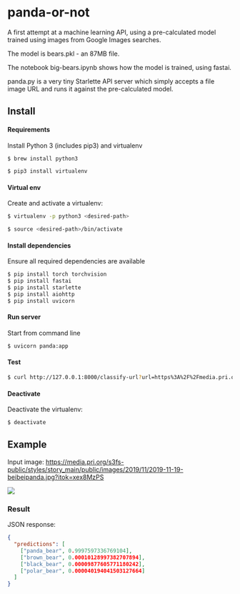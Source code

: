 # panda-or-not

A first attempt at a machine learning API, using a pre-calculated model trained using images from Google Images searches. 

The model is bears.pkl - an 87MB file.

The notebook big-bears.ipynb shows how the model is trained, using fastai.

panda.py is a very tiny Starlette API server which simply accepts a file image URL and runs it against the pre-calculated model.

## Install 

#### Requirements
Install Python 3 (includes pip3) and virtualenv

```bash
$ brew install python3
```

```bash
$ pip3 install virtualenv
```

#### Virtual env
Create and activate a virtualenv:
```bash
$ virtualenv -p python3 <desired-path>
```
```bash
$ source <desired-path>/bin/activate
```

#### Install dependencies 

Ensure all required dependencies are available

```bash
$ pip install torch torchvision
$ pip install fastai
$ pip install starlette
$ pip install aiohttp
$ pip install uvicorn
```

#### Run server 

Start from command line

```bash
$ uvicorn panda:app
```

#### Test 

```bash
$ curl http://127.0.0.1:8000/classify-url?url=https%3A%2F%2Fmedia.pri.org%2Fs3fs-public%2Fstyles%2Fstory_main%2Fpublic%2Fimages%2F2019%2F11%2F2019-11-19-beibeipanda.jpg
```

#### Deactivate

Deactivate the virtualenv:
```bash
$ deactivate
```

## Example

Input image: https://media.pri.org/s3fs-public/styles/story_main/public/images/2019/11/2019-11-19-beibeipanda.jpg?itok=xex8MzPS

![](https://media.pri.org/s3fs-public/styles/story_main/public/images/2019/11/2019-11-19-beibeipanda.jpg?itok=xex8MzPS)

### Result

JSON response:
```json
{
  "predictions": [
    ["panda_bear", 0.9997597336769104],
    ["brown_bear", 0.00010128997382707894],
    ["black_bear", 0.00009877605771180242],
    ["polar_bear", 0.000040194041503127664]
  ]
}
```
